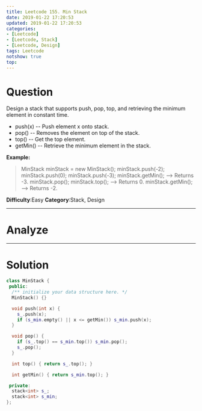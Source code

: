 ```yaml
---
title: Leetcode 155. Min Stack
date: 2019-01-22 17:20:53
updated: 2019-01-22 17:20:53
categories: 
- [Leetcode]
- [Leetcode, Stack]
- [Leetcode, Design]
tags: Leetcode
notshow: true
top:
---
```


# Question

Design a stack that supports push, pop, top, and retrieving the minimum element in constant time.

- push(x) -- Push element x onto stack.
- pop() -- Removes the element on top of the stack.
- top() -- Get the top element.
- getMin() -- Retrieve the minimum element in the stack.

**Example:**  

> MinStack minStack = new MinStack();
> minStack.push(-2);
> minStack.push(0);
> minStack.push(-3);
> minStack.getMin();   --> Returns -3.
> minStack.pop();
> minStack.top();      --> Returns 0.
> minStack.getMin();   --> Returns -2.

**Difficulty**:Easy
**Category**:Stack, Design

<!-- more -->

------------

# Analyze

------------

# Solution

```cpp
class MinStack {
 public:
  /** initialize your data structure here. */
  MinStack() {}

  void push(int x) {
    s_.push(x);
    if (s_min.empty() || x <= getMin()) s_min.push(x);
  }

  void pop() {
    if (s_.top() == s_min.top()) s_min.pop();
    s_.pop();
  }

  int top() { return s_.top(); }

  int getMin() { return s_min.top(); }

 private:
  stack<int> s_;
  stack<int> s_min;
};
```


